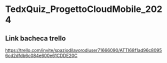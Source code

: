 # TedxQuiz_ProgettoCloudMobile_2024

## Link bacheca trello
https://trello.com/invite/spaziodilavorodiuser71666090/ATTI68f1ad96c80956cd2dfdb6c084e600e61CDDE20C


